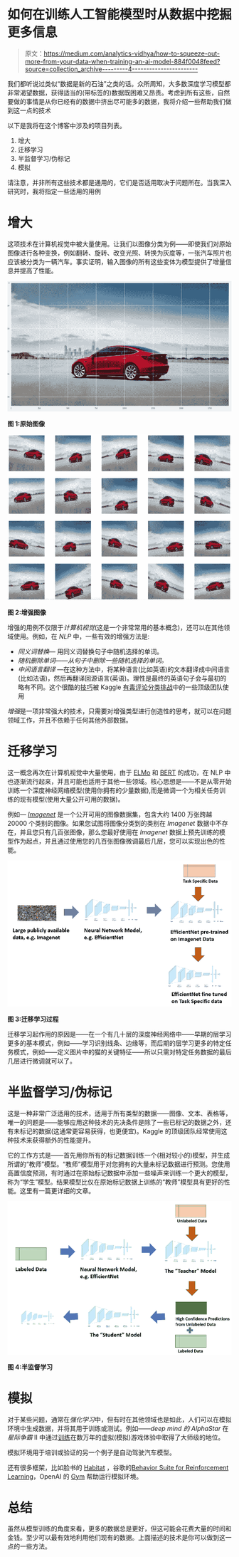 # 如何在训练人工智能模型时从数据中挖掘更多信息

> 原文：<https://medium.com/analytics-vidhya/how-to-squeeze-out-more-from-your-data-when-training-an-ai-model-884f0048feed?source=collection_archive---------4----------------------->

我们都听说过类似“数据是新的石油”之类的话。众所周知，大多数深度学习模型都非常渴望数据，获得适当的(带标签的)数据既困难又昂贵。考虑到所有这些，自然要做的事情是从你已经有的数据中挤出尽可能多的数据，我将介绍一些帮助我们做到这一点的技术

以下是我将在这个博客中涉及的项目列表。

1.  增大
2.  迁移学习
3.  半监督学习/伪标记
4.  模拟

请注意，并非所有这些技术都是通用的，它们是否适用取决于问题所在。当我深入研究时，我将指定一些适用的用例

# 增大

这项技术在计算机视觉中被大量使用。让我们以图像分类为例——即使我们对原始图像进行各种变换，例如翻转、旋转、改变光照、转换为灰度等，一张汽车照片也应该被分类为一辆汽车。事实证明，输入图像的所有这些变体为模型提供了增量信息并提高了性能。

![](img/5c115137b36f9af94f54d712a60d7f07.png)

**图 1:原始图像**

![](img/ac6655eaa37e61a88160e4e64d2c0b2d.png)

**图 2:增强图像**

增强的用例不仅限于*计算机视觉*(这是一个非常常用的基本概念)，还可以在其他领域使用。例如，在 *NLP* 中，一些有效的增强方法是:

*   *同义词替换—* 用同义词替换句子中随机选择的单词。
*   *随机删除单词——从句子中删除一些随机选择的单词。*
*   *中间语言翻译* —在这种方法中，将某种语言(比如英语)的文本翻译成中间语言(比如法语)，然后再翻译回源语言(英语)。理性是最终的英语句子会与最初的略有不同。这个很酷的[技巧](https://www.kaggle.com/c/jigsaw-toxic-comment-classification-challenge/discussion/48038)被 Kaggle [有毒评论分类挑战](https://www.kaggle.com/c/jigsaw-toxic-comment-classification-challenge/overview)中的一些顶级团队使用

*增强*是一项非常强大的技术，只需要对增强类型进行创造性的思考，就可以在问题领域工作，并且不依赖于任何其他外部数据。

# 迁移学习

这一概念再次在计算机视觉中大量使用，由于 [ELMo](https://arxiv.org/abs/1802.05365) 和 [BERT](https://arxiv.org/abs/1810.04805) 的成功，在 NLP 中也逐渐流行起来，并且可能也适用于其他一些领域。核心思想是——不是从零开始训练一个深度神经网络模型(使用你拥有的少量数据),而是微调一个为相关任务训练的现有模型(使用大量公开可用的数据)。

例如— [*Imagenet*](https://en.wikipedia.org/wiki/ImageNet) 是一个公开可用的图像数据集，包含大约 1400 万张跨越 20000 个类别的图像。如果您试图将图像分类到的类别在 *Imagenet* 数据中不存在，并且您只有几百张图像，那么您最好使用在 *Imagenet* 数据上预先训练的模型作为起点，并且通过使用您的几百张图像微调最后几层，您可以实现出色的性能。

![](img/a8b0dfcabf6a9a78d2260b1069ad7e21.png)

**图 3:迁移学习过程**

迁移学习起作用的原因是——在一个有几十层的深度神经网络中——早期的层学习更多的基本模式，例如——学习识别线条、边缘等，而后期的层学习更多的特定任务模式，例如——定义图片中的猫的关键特征——所以只需对特定任务数据的最后几层进行微调就可以了。

# 半监督学习/伪标记

这是一种非常广泛适用的技术，适用于所有类型的数据——图像、文本、表格等，唯一的问题是——能够应用这种技术的先决条件是除了一些已标记的数据之外，还有未标记的数据(这通常更容易获得，也更便宜)。Kaggle 的顶级团队经常使用这种技术来获得额外的性能提升。

它的工作方式是——首先用你所有的标记数据训练一个(相对较小的)模型，并生成所谓的“教师”模型。“教师”模型用于对您拥有的大量未标记数据进行预测。您使用高置信度预测，有时通过在原始标记数据中添加一些噪声来训练一个更大的模型，称为“学生”模型。结果模型比仅在原始标记数据上训练的“教师”模型具有更好的性能。这里有一篇更详细的文章。

![](img/1c81d9eb9c0296e6308a41c6b7eb4b66.png)

**图 4:半监督学习**

# 模拟

对于某些问题，通常在*强化学习*中，但有时在其他领域也是如此，人们可以在模拟环境中生成数据，并将其用于训练或测试。例如——*deep mind 的 AlphaStar* 在*星际争霸* II 中通过[训练](https://deepmind.com/blog/article/AlphaStar-Grandmaster-level-in-StarCraft-II-using-multi-agent-reinforcement-learning)在数万年的虚拟(模拟)游戏体验中取得了大师级的地位。

模拟环境用于培训或验证的另一个例子是自动驾驶汽车模型。

还有很多框架，比如脸书的 [Habitat](https://aihabitat.org/) ，谷歌的[Behavior Suite for Reinforcement Learning](https://deepmind.com/research/open-source/bsuite)，OpenAI 的 [Gym](https://gym.openai.com/) 帮助运行模拟环境。

# **总结**

虽然从模型训练的角度来看，更多的数据总是更好，但这可能会花费大量的时间和金钱。至少可以最有效地利用他们现有的数据。上面描述的技术是你可以做到这一点的一些方法。